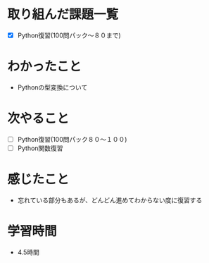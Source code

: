 # 取り組んだ課題一覧

- [x] Python復習(100問パック〜８０まで)


# わかったこと

- Pythonの型変換について

# 次やること

- [ ] Python復習(100問パック８０〜１００)
- [ ] Python関数復習

# 感じたこと

- 忘れている部分もあるが、どんどん進めてわからない度に復習する

# 学習時間

- 4.5時間